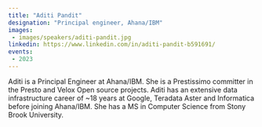 ```yaml
---
title: "Aditi Pandit"
designation: "Principal engineer, Ahana/IBM"
images:
 - images/speakers/aditi-pandit.jpg
linkedin: https://www.linkedin.com/in/aditi-pandit-b591691/
events:
 - 2023
---
```


Aditi is a Principal Engineer at Ahana/IBM. She is a Prestissimo committer in the Presto and Velox Open source projects. Aditi has an extensive data infrastructure career of ~18 years at Google, Teradata Aster and Informatica before joining Ahana/IBM. She has a MS in Computer Science from Stony Brook University.